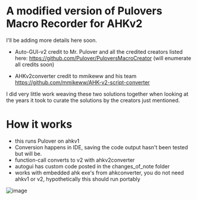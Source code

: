 # A modified version of Pulovers Macro Recorder for AHKv2

I'll be adding more details here soon.

- Auto-GUI-v2 credit to Mr. Pulover and all the credited creators listed here: https://github.com/Pulover/PuloversMacroCreator
  (will enumerate all credits soon)

- AHKv2converter credit to mmikeww and his team https://github.com/mmikeww/AHK-v2-script-converter

I did very little work weaving these two solutions together when looking at the years it took to curate the solutions by the creators just mentioned. 

# How it works 
- this runs Pulover on ahkv1
- Conversion happens in IDE, saving the code output hasn't been tested but will be. 
- function-call converts to v2 with ahkv2converter 
- autogui has custom code posted in the changes_of_note folder
- works with embedded ahk exe's from ahkconverter, you do not need ahkv1 or v2, hypothetically this should run portably


![image](https://user-images.githubusercontent.com/98753696/235373727-cc79048a-27f9-4567-81ec-54cba90db332.png)
